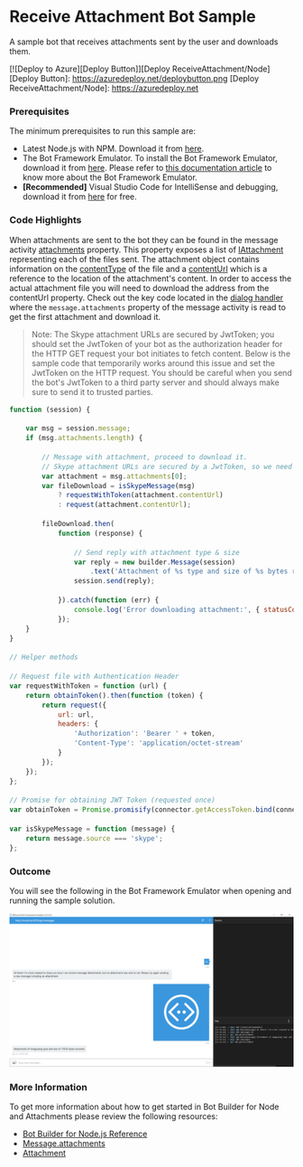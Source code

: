 # Receive Attachment Bot Sample

A sample bot that receives attachments sent by the user and downloads them.

[![Deploy to Azure][Deploy Button]][Deploy ReceiveAttachment/Node]
[Deploy Button]: https://azuredeploy.net/deploybutton.png
[Deploy ReceiveAttachment/Node]: https://azuredeploy.net

### Prerequisites

The minimum prerequisites to run this sample are:
* Latest Node.js with NPM. Download it from [here](https://nodejs.org/en/download/).
* The Bot Framework Emulator. To install the Bot Framework Emulator, download it from [here](https://emulator.botframework.com/). Please refer to [this documentation article](https://github.com/microsoft/botframework-emulator/wiki/Getting-Started) to know more about the Bot Framework Emulator.
* **[Recommended]** Visual Studio Code for IntelliSense and debugging, download it from [here](https://code.visualstudio.com/) for free.

### Code Highlights

When attachments are sent to the bot they can be found in the message activity [attachments](https://docs.botframework.com/en-us/node/builder/chat-reference/classes/_botbuilder_d_.message.html#attachments) property.
This property exposes a list of [IAttachment](https://docs.botframework.com/en-us/node/builder/chat-reference/interfaces/_botbuilder_d_.iattachment.html) representing each of the files sent. The attachment object contains information on the [contentType](https://docs.botframework.com/en-us/node/builder/chat-reference/interfaces/_botbuilder_d_.iattachment.html#contenttype) of the file and a [contentUrl](https://docs.botframework.com/en-us/node/builder/chat-reference/interfaces/_botbuilder_d_.iattachment.html#contenturl)  which is a reference to the location of the attachment's content. In order to access the actual attachment file you will need to download the address from the contentUrl property.
Check out the key code located in the [dialog handler](app.js#L30-L45) where the `message.attachments` property of the message activity is read to get the first attachment and download it.

> Note: The Skype attachment URLs are secured by JwtToken; you should set the JwtToken of your bot as the authorization header for the HTTP GET request your bot initiates to fetch content. Below is the sample code that temporarily works around this issue and set the JwtToken on the HTTP request. You should be careful when you send the bot's JwtToken to a third party server and should always make sure to send it to trusted parties.

````JavaScript
function (session) {

    var msg = session.message;
    if (msg.attachments.length) {

        // Message with attachment, proceed to download it.
        // Skype attachment URLs are secured by a JwtToken, so we need to pass the token from our bot.
        var attachment = msg.attachments[0];
        var fileDownload = isSkypeMessage(msg)
            ? requestWithToken(attachment.contentUrl)
            : request(attachment.contentUrl);

        fileDownload.then(
            function (response) {

                // Send reply with attachment type & size
                var reply = new builder.Message(session)
                    .text('Attachment of %s type and size of %s bytes received.', attachment.contentType, response.length);
                session.send(reply);

            }).catch(function (err) {
                console.log('Error downloading attachment:', { statusCode: err.statusCode, message: err.response.statusMessage });
            });
    }
}

// Helper methods

// Request file with Authentication Header
var requestWithToken = function (url) {
    return obtainToken().then(function (token) {
        return request({
            url: url,
            headers: {
                'Authorization': 'Bearer ' + token,
                'Content-Type': 'application/octet-stream'
            }
        });
    });
};

// Promise for obtaining JWT Token (requested once)
var obtainToken = Promise.promisify(connector.getAccessToken.bind(connector));

var isSkypeMessage = function (message) {
    return message.source === 'skype';
};
````

### Outcome

You will see the following in the Bot Framework Emulator when opening and running the sample solution.

![Sample Outcome](images/outcome.png)

### More Information

To get more information about how to get started in Bot Builder for Node and Attachments please review the following resources:
* [Bot Builder for Node.js Reference](https://docs.botframework.com/en-us/node/builder/overview/#navtitle)
* [Message.attachments](https://docs.botframework.com/en-us/node/builder/chat-reference/classes/_botbuilder_d_.message.html#attachments)
* [Attachment](https://docs.botframework.com/en-us/node/builder/chat-reference/interfaces/_botbuilder_d_.iattachment.html)
